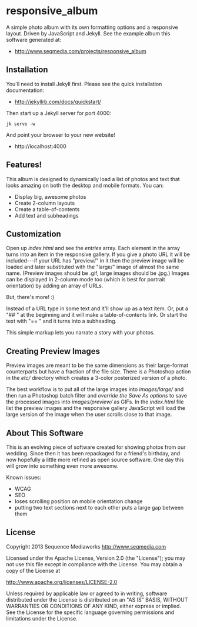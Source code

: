 responsive_album
================

A simple photo album with its own formatting options and a responsive layout.
Driven by JavaScript and Jekyll. See the example album this software generated at:

- http://www.seqmedia.com/projects/responsive_album

Installation
------------

You'll need to install Jekyll first. Please see the quick installation documentation:

- http://jekyllrb.com/docs/quickstart/

Then start up a Jekyll server for port 4000:

    jk serve -w

And point your browser to your new website!

- http://localhost:4000

Features!
---------

This album is designed to dynamically load a list of photos and text that looks amazing on both the desktop and mobile formats. You can:

* Display big, awesome photos
* Create 2-column layouts
* Create a table-of-contents
* Add text and subheadings

Customization
-------------

Open up *index.html* and see the *entries* array. Each element in the array turns into an item in the responsive gallery. If you give a photo URL it will be included---if your URL has "preview/" in it then the preview image will be loaded and later substituted with the "large/" image of almost the same name. (Preview images should be .gif, large images should be .jpg.) Images can be displayed in 2-column mode too (which is best for portrait orientation) by adding an array of URLs.

But, there's more! :)

Instead of a URL type in some text and it'll show up as a text item. Or, put a "## " at the beginning and it will make a table-of-contents link. Or start the text with "== " and it turns into a subheading.

This simple markup lets you narrate a story with your photos.

Creating Preview Images
-----------------------

Preview images are meant to be the same dimensions as their large-format counterparts but have a fraction of the file size. There is a Photoshop action in the *etc/* directory which creates a 3-color posterized version of a photo.

The best workflow is to put all of the large images into *images/large/* and then run a Photoshop batch filter and *override the Save As options* to save the processed images into *images/preview/* as GIFs. In the *index.html* file list the preview images and the responsive gallery JavaScript will load the large version of the image when the user scrolls close to that image.

About This Software
-------------------

This is an evolving piece of software created for showing photos from our wedding. Since then it has been repackaged for a friend's birthday, and now hopefully a little more refined as open source software. One day this will grow into something even more awesome.

Known issues:

* WCAG
* SEO
* loses scrolling position on mobile orientation change
* putting two text sections next to each other puts a large gap between them

License
-------

Copyright 2013 Sequence Mediaworks
http://www.seqmedia.com

Licensed under the Apache License, Version 2.0 (the "License");
you may not use this file except in compliance with the License.
You may obtain a copy of the License at

  http://www.apache.org/licenses/LICENSE-2.0

Unless required by applicable law or agreed to in writing, software
distributed under the License is distributed on an "AS IS" BASIS,
WITHOUT WARRANTIES OR CONDITIONS OF ANY KIND, either express or implied.
See the License for the specific language governing permissions and
limitations under the License.
